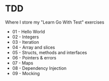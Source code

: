 # TDD
Where I store my "Learn Go With Test" exercises

- 01 - Hello World
- 02 - Integers
- 03 - Iteration
- 04 - Array and slices
- 05 - Structs, methods and interfaces
- 06 - Pointers & errors
- 07 - Maps
- 08 - Dependency Injection
- 09 - Mocking
